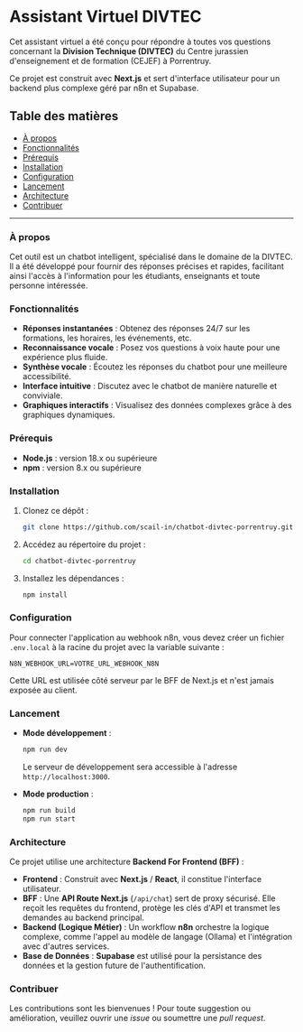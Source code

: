 # Assistant Virtuel DIVTEC

Cet assistant virtuel a été conçu pour répondre à toutes vos questions concernant la **Division Technique (DIVTEC)** du Centre jurassien d'enseignement et de formation (CEJEF) à Porrentruy.

Ce projet est construit avec **Next.js** et sert d'interface utilisateur pour un backend plus complexe géré par n8n et Supabase.

## Table des matières

- [À propos](#à-propos)
- [Fonctionnalités](#fonctionnalités)
- [Prérequis](#prérequis)
- [Installation](#installation)
- [Configuration](#configuration)
- [Lancement](#lancement)
- [Architecture](#architecture)
- [Contribuer](#contribuer)

---

### À propos

Cet outil est un chatbot intelligent, spécialisé dans le domaine de la DIVTEC. Il a été développé pour fournir des réponses précises et rapides, facilitant ainsi l'accès à l'information pour les étudiants, enseignants et toute personne intéressée.

### Fonctionnalités

- **Réponses instantanées** : Obtenez des réponses 24/7 sur les formations, les horaires, les événements, etc.
- **Reconnaissance vocale** : Posez vos questions à voix haute pour une expérience plus fluide.
- **Synthèse vocale** : Écoutez les réponses du chatbot pour une meilleure accessibilité.
- **Interface intuitive** : Discutez avec le chatbot de manière naturelle et conviviale.
- **Graphiques interactifs** : Visualisez des données complexes grâce à des graphiques dynamiques.

### Prérequis

- **Node.js** : version 18.x ou supérieure
- **npm** : version 8.x ou supérieure

### Installation

1.  Clonez ce dépôt :
    ```bash
    git clone https://github.com/scail-in/chatbot-divtec-porrentruy.git
    ```
2.  Accédez au répertoire du projet :
    ```bash
    cd chatbot-divtec-porrentruy
    ```
3.  Installez les dépendances :
    ```bash
    npm install
    ```

### Configuration

Pour connecter l'application au webhook n8n, vous devez créer un fichier `.env.local` à la racine du projet avec la variable suivante :

```env
N8N_WEBHOOK_URL=VOTRE_URL_WEBHOOK_N8N
```
Cette URL est utilisée côté serveur par le BFF de Next.js et n'est jamais exposée au client.

### Lancement

-   **Mode développement** :
    ```bash
    npm run dev
    ```
    Le serveur de développement sera accessible à l'adresse `http://localhost:3000`.

-   **Mode production** :
    ```bash
    npm run build
    npm run start
    ```

### Architecture

Ce projet utilise une architecture **Backend For Frontend (BFF)** :

-   **Frontend** : Construit avec **Next.js** / **React**, il constitue l'interface utilisateur.
-   **BFF** : Une **API Route Next.js** (`/api/chat`) sert de proxy sécurisé. Elle reçoit les requêtes du frontend, protège les clés d'API et transmet les demandes au backend principal.
-   **Backend (Logique Métier)** : Un workflow **n8n** orchestre la logique complexe, comme l'appel au modèle de langage (Ollama) et l'intégration avec d'autres services.
-   **Base de Données** : **Supabase** est utilisé pour la persistance des données et la gestion future de l'authentification.

### Contribuer

Les contributions sont les bienvenues ! Pour toute suggestion ou amélioration, veuillez ouvrir une *issue* ou soumettre une *pull request*.
